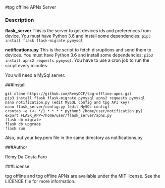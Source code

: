 #tpg offline APNs Server

### Description

**flask_server** This is the server to get devices ids and preferences from device. You must have Python 3.6 and install some dependencies: ``` pip3 install flask flask-migrate pymysql ```

**notifications.py** This is the script to fetch disruptions and send them to devices. You must have Python 3.6 and install some dependencies: ``` pip3 install apns2 requests pymysql ```. You have to use a cron job to run the script every minutes.

You will need a MySql server.

###Install

```
git clone https://github.com/RemyDCF/tpg-offline-apns.git
pip3 install flask flask-migrate pymysql apns2 requests pymysql
nano notification.py (edit MySQL config and tpg API key)
nano flask_server/config.py (edit MySQL config)
crontab -e (<- */1 * * * * python3 /home/user/notification.py)
export FLASK_APP=/home/user/flask_server/apns.py
flask db migrate
flask db upgrade
flask run

```

Also, put your key.pem file in the same directory as notifications.py

###Author

Rémy Da Costa Faro

###License

tpg offline and tpg offline APNs are available under the MIT license. See the LICENCE file for more information.
